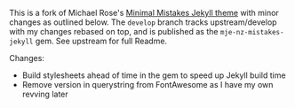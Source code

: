 This is a fork of Michael Rose's [Minimal Mistakes Jekyll theme](https://github.com/mmistakes/minimal-mistakes) with minor changes as outlined below.
The `develop` branch tracks upstream/develop with my changes rebased on top, and is published as the `mje-nz-mistakes-jekyll` gem.
See upstream for full Readme.

Changes:

* Build stylesheets ahead of time in the gem to speed up Jekyll build time
* Remove version in querystring from FontAwesome as I have my own revving later
